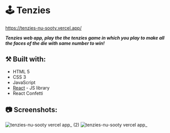 # 🕹️ Tenzies

https://tenzies-nu-sooty.vercel.app/

***Tenzies web app, play the the tenzies game in which you play to make all the faces of the die with same number to win!***

## ⚒️ Built with:
- HTML 5
- CSS 3
- JavaScript
- [React](https://reactjs.org/) - JS library
- React Confetti

## 📷 Screenshots:

![tenzies-nu-sooty vercel app_ (2)](https://github.com/user-attachments/assets/63861ca0-02f3-4950-bb1d-388c2ddc3e82)
![tenzies-nu-sooty vercel app_](https://github.com/user-attachments/assets/d3ea3cb5-b297-45d4-8613-45aa6e4c8299)









